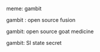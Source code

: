 
meme: gambit

gambit : open source fusion

gambit: open source goat medicine

gambit: SI state secret
